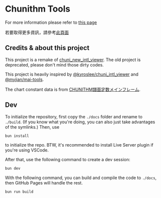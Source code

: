 # Chunithm Tools

For more information please refer to [this page](https://dogeon188.github.io/chuni-tools/?lang=en_US)

若要取得更多資訊，請參考[此頁面](https://dogeon188.github.io/chuni-tools/?lang=zh_TW)

## Credits & about this project

This project is a remake of [chuni_new_intl_viewer](https://github.com/Dogeon188/chuni_new_intl_viewer). The old project is deprecated, please don't mind those dirty codes.

This project is heavily inspired by [@kyroslee/chuni_intl_viewer](https://github.com/kyroslee/chuni_intl_viewer) and [@myjian/mai-tools](https://github.com/myjian/mai-tools).

The chart constant data is from [CHUNITHM譜面定数メインフレーム](https://twitter.com/RCMF_chunithm).

## Dev

To initialize the repository, first copy the `./docs` folder and rename to `./build`. (If you know what you're doing, you can also just take advantages of the symlinks.) Then, use

```sh
bun install
```

to initialize the repo. BTW, it's recommended to install Live Server plugin if you're using VSCode.

After that, use the following command to create a dev session:

```sh
bun dev
```

With the following command, you can build and compile the code to `./docs`, then GitHub Pages will handle the rest.

```sh
bun run build
```
